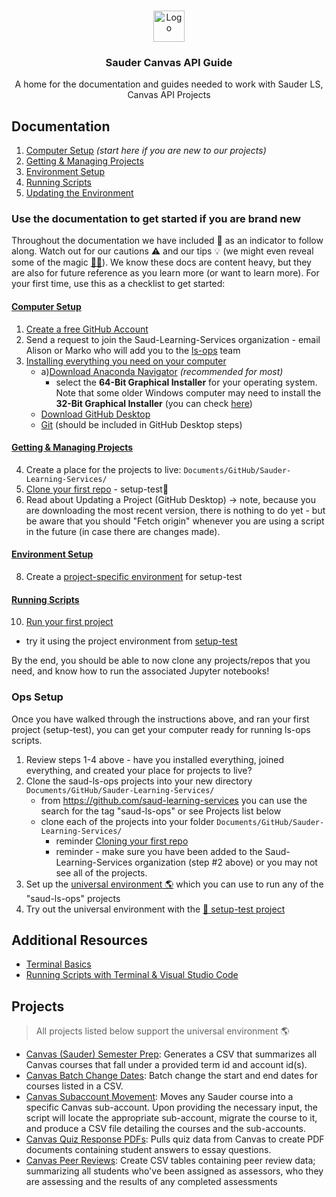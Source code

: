 <!-- PROJECT LOGO -->
<br />
<p align="center">
  <div align="center">
    <img src="imgs/sauder-logo.png" alt="Logo" height="50">
  </div>

  <h3 align="center">Sauder Canvas API Guide</h3>

  <p align="center">
  A home for the documentation and guides needed to work with Sauder LS, Canvas API Projects
    <br />
  </p>
</p>

<!-- LINKS TO ALL DOCS -->

## Documentation

1. [Computer Setup](docs/computer-setup.md) _(start here if you are new to our projects)_
2. [Getting & Managing Projects](docs/github-project-management.md)
3. [Environment Setup](docs/environment-setup.md)
4. [Running Scripts](docs/running-instructions.md)
5. [Updating the Environment](docs/updating-environments.md)

### Use the documentation to get started if you are brand new

Throughout the documentation we have included 👷 as an indicator to follow along. Watch out for our cautions ⚠️ and our tips 💡 (we might even reveal some of the magic [🧙‍♀️](https://tenor.com/EJvb.gif)). We know these docs are content heavy, but they are also for future reference as you learn more (or want to learn more). For your first time, use this as a checklist to get started:

#### [Computer Setup](docs/computer-setup.md)
1. [Create a free GitHub Account](https://github.com/join)
2. Send a request to join the Saud-Learning-Services organization - email Alison or Marko who will add you to the [ls-ops](https://github.com/orgs/saud-learning-services/teams/ls-ops) team
3. [Installing everything you need on your computer](docs/computer-setup.md)
   - a)[Download Anaconda Navigator](https://www.anaconda.com/products/individual#Downloads) _(recommended for most)_
      - select the **64-Bit Graphical Installer** for your operating system. Note that some older Windows computer may need to install the **32-Bit Graphical Installer** (you can check [here](https://support.microsoft.com/en-us/windows/32-bit-and-64-bit-windows-frequently-asked-questions-c6ca9541-8dce-4d48-0415-94a3faa2e13d))
   - [Download GitHub Desktop](https://desktop.github.com)
   - [Git](https://git-scm.com/downloads) (should be included in GitHub Desktop steps)

#### [Getting & Managing Projects](docs/github-project-management.md)
4. Create a place for the projects to live: `Documents/GitHub/Sauder-Learning-Services/`
5. [Clone your first repo](docs/github-project-management.md) - setup-test👷
6. Read about Updating a Project (GitHub Desktop) -> note, because you are downloading the most recent version, there is nothing to do yet - but be aware that you should "Fetch origin" whenever you are using a script in the future (in case there are changes made).  

#### [Environment Setup](docs/environment-setup.md)
8. Create a [project-specific environment](environment-setup.md#configuring-environments) for setup-test

#### [Running Scripts](docs/running-instructions.md)
10. [Run your first project](docs/running-instructions.md)
   - try it using the project environment from [setup-test](https://github.com/saud-learning-services/setup-test)

By the end, you should be able to now clone any projects/repos that you need, and know how to run the associated Jupyter notebooks!

### Ops Setup
Once you have walked through the instructions above, and ran your first project (setup-test), you can get your computer ready for running ls-ops scripts.

1. Review steps 1-4 above - have you installed everything, joined everything, and created your place for projects to live?
2. Clone the saud-ls-ops projects into your new directory `Documents/GitHub/Sauder-Learning-Services/`
    - from https://github.com/saud-learning-services you can use the search for the tag "saud-ls-ops" or see Projects list below
    - clone each of the projects into your folder `Documents/GitHub/Sauder-Learning-Services/`
      - reminder [Cloning your first repo](docs/github-project-management.md)
      - reminder - make sure you have been added to the Saud-Learning-Services organization (step #2 above) or you may not see all of the projects.
3. Set up the [universal environment 🌎](docs/environment-setup.md#universal-environment-setup) which you can use to run any of the "saud-ls-ops" projects 
4. Try out the universal environment with the [👷 setup-test project](https://github.com/saud-learning-services/instructions-and-other-templates/blob/main/docs/environment-setup.md#testing)

## Additional Resources

- [Terminal Basics](docs/terminal-basics.md)
- [Running Scripts with Terminal & Visual Studio Code](docs/terminal-vscode-running-instructions.md)

## Projects

> All projects listed below support the universal environment 🌎

- [Canvas (Sauder) Semester Prep](https://github.com/saud-learning-services/canvas-saud-semester-prep): Generates a CSV that summarizes all Canvas courses that fall under a provided term id and account id(s).
- [Canvas Batch Change Dates](https://github.com/saud-learning-services/canvas-batch-change-dates): Batch change the start and end dates for courses listed in a CSV.
- [Canvas Subaccount Movement](https://github.com/saud-learning-services/subaccount-movement): Moves any Sauder course into a specific Canvas sub-account. Upon providing the necessary input, the script will locate the appropriate sub-account, migrate the course to it, and produce a CSV file detailing the courses and the sub-accounts.
- [Canvas Quiz Response PDFs](https://github.com/saud-learning-services/quiz-response-pdfs): Pulls quiz data from Canvas to create PDF documents containing student answers to essay questions.
- [Canvas Peer Reviews](https://github.com/saud-learning-services/canvas-peer-reviews): Create CSV tables containing peer review data; summarizing all students who've been assigned as assessors, who they are assessing and the results of any completed assessments
